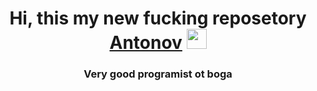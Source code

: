 <h1 align="center">Hi, this my new fucking reposetory <a href="https://daniilshat.ru/" target="_blank">Antonov</a> 
<img src="https://github.com/blackcater/blackcater/raw/main/images/Hi.gif" height="32"/></h1>
<h3 align="center">Very good programist ot boga</h3>
